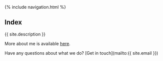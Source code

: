 {% include navigation.html %}

## Index
{{ site.description }}

More about me is available [here](about-me).

Have any questions about what we do? [Get in touch](mailto:{{ site.email }})
